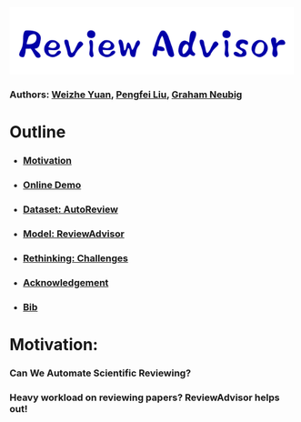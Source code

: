
<img src="./fig/logo.png" width="500" class="center">

### Authors: [Weizhe Yuan](), [Pengfei Liu](), [Graham Neubig]()


# Outline
* ### [Motivation](https://github.com/neulab/ReviewAdvisor#Motivation-1)
* ### [Online Demo](https://github.com/neulab/ReviewAdvisor#Motivation-1)
* ### [Dataset: AutoReview]()
* ### [Model: ReviewAdvisor]()
* ### [Rethinking: Challenges](https://github.com/neulab/ReviewAdvisor#Released-Data-1)
* ### [Acknowledgement](https://github.com/neulab/ReviewAdvisor#Meta-evaluation-Tool-1)
* ### [Bib](https://github.com/neulab/ReviewAdvisor#Bib-1)


# Motivation:

### Can We Automate Scientific Reviewing?
### Heavy workload on reviewing papers?  ReviewAdvisor helps out!
